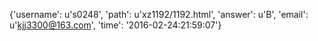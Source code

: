 {'username': u's0248', 'path': u'xz1192/1192.html', 'answer': u'B', 'email': u'kjj3300@163.com', 'time': '2016-02-24:21:59:07'}